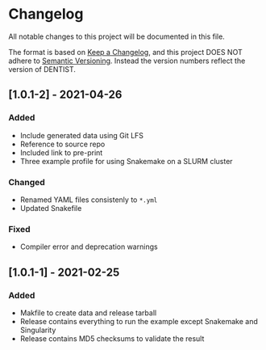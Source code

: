 
# Changelog
All notable changes to this project will be documented in this file.

The format is based on [Keep a Changelog](https://keepachangelog.com/en/1.0.0/),
and this project DOES NOT adhere to [Semantic Versioning](https://semver.org/spec/v2.0.0.html). Instead the version numbers reflect the version of DENTIST.


[standard-readme]: https://github.com/RichardLitt/standard-readme


## [1.0.1-2] - 2021-04-26
### Added
- Include generated data using Git LFS
- Reference to source repo
- Included link to pre-print
- Three example profile for using Snakemake on a SLURM cluster

### Changed
- Renamed YAML files consistenly to `*.yml`
- Updated Snakefile 

### Fixed
- Compiler error and deprecation warnings


## [1.0.1-1] - 2021-02-25
### Added
- Makfile to create data and release tarball
- Release contains everything to run the example except Snakemake and
  Singularity
- Release contains MD5 checksums to validate the result
